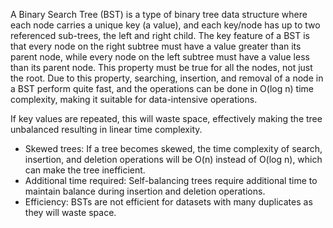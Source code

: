 A Binary Search Tree (BST) is a type of binary tree data structure where each node carries a unique key (a value), and each key/node has up to two referenced sub-trees, the left and right child. The key feature of a BST is that every node on the right subtree must have a value greater than its parent node, while every node on the left subtree must have a value less than its parent node. This property must be true for all the nodes, not just the root. Due to this property, searching, insertion, and removal of a node in a BST perform quite fast, and the operations can be done in O(log n) time complexity, making it suitable for data-intensive operations.

If key values are repeated, this will waste space, effectively making the tree unbalanced resulting in linear time complexity.

- Skewed trees: If a tree becomes skewed, the time complexity of search, insertion, and deletion operations will be O(n) instead of O(log n), which can make the tree inefficient.
- Additional time required: Self-balancing trees require additional time to maintain balance during insertion and deletion operations.
- Efficiency: BSTs are not efficient for datasets with many duplicates as they will waste space.